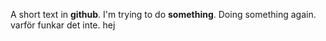 A short text in **github**.
I'm trying to do **something**.
Doing something again.
varför funkar det inte.
hej
